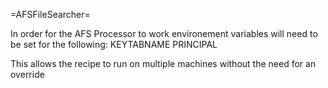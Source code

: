 
=AFSFileSearcher=

In order for the AFS Processor to work environement variables will need to be set for the following:
KEYTABNAME
PRINCIPAL

This allows the recipe to run on multiple machines without the need for an override
